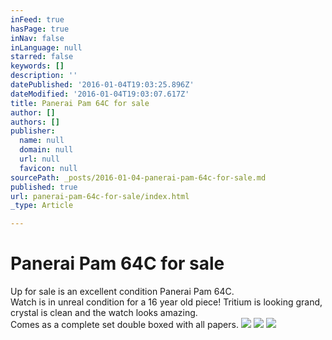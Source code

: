 ```yaml
---
inFeed: true
hasPage: true
inNav: false
inLanguage: null
starred: false
keywords: []
description: ''
datePublished: '2016-01-04T19:03:25.896Z'
dateModified: '2016-01-04T19:03:07.617Z'
title: Panerai Pam 64C for sale
author: []
authors: []
publisher:
  name: null
  domain: null
  url: null
  favicon: null
sourcePath: _posts/2016-01-04-panerai-pam-64c-for-sale.md
published: true
url: panerai-pam-64c-for-sale/index.html
_type: Article

---
```

# Panerai Pam 64C for sale

Up for sale is an excellent condition Panerai Pam 64C.   
Watch is in unreal condition for a 16 year old piece! Tritium is looking grand, crystal is clean and the watch looks amazing.   
Comes as a complete set double boxed with all papers.
![](https://the-grid-user-content.s3-us-west-2.amazonaws.com/244504f1-9a16-43f8-8648-a7c1235d9abb.JPG)
![](https://the-grid-user-content.s3-us-west-2.amazonaws.com/539fc787-20b4-4ca7-9bc6-ce63084f6c94.JPG)
![](https://the-grid-user-content.s3-us-west-2.amazonaws.com/e49c4bd9-21f0-445a-878e-52cc11bae98c.JPG)